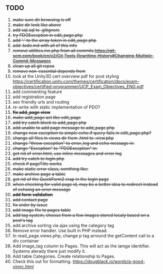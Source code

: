 ## TODO ##

1. <del>make sure dir browsing is off</del>
2. <del>make dir look like above</del>
3. <del>add sql.sql to .gitignore</del>
4. <del>try PDOException in edit_page.php</del>
5. <del>add ':' to the array token in edit_page.php</del>
6. <del>add .todo.md with all of this info</del>
7. <del>remove utilities.inc.php from all commits
	<https://git-scm.com/book/en/v2/Git-Tools-Rewriting-History#Changing-Multiple-Commit-Messages></del>
8. <del>clean up all git repos</del>
9. <del>remove non-essential depends from <startbootstrap></del>
10. look at the Unity3D cert overview pdf for post styling 
	<https://certification.unity.com/themes/certification/docs/exam-objectives/certified-programmer/UCP_Exam_Objectives_ENG.pdf>
11. add commenting feature
12. add registration page
13. seo friendly urls and routing
14. re-write with static implementation of PDO?
15. <del>__fix add_page view__</del>
16. <del>make add_page act like edit_page</del>
17. <del>add try catch block to add_page.php</del>
18. <del>add unable to add page message to add_page.php</del>
19. <del>change new exception to simple echo if query fails in edit_page.php?</del>
20. <del>change all files in views dir from .html to .view.php</del>
21. <del>change "throw exception" to error_log and echo message in:</del>
22. <del>change "Exception" to "PDOException" in:</del>
23. <del>get rid of error.html, use inline messages and error log</del>
24. <del>add try catch to login.php</del>
25. <del>check if pageTitle works</del>
26. <del>make static error class, somthing like:</del>
27. <del>make archive page a table</del>
28. <del>get rid of the QuickForm2 crap in the login page</del>
29. <del>when checking for valid page id, may be a better idea to redirect instead of echoing an error message</del>
30. <del>__add form validation__</del>
31. <del>add contact page</del>
32. <del>fix order by issue</del>
33. <del>add image file to pages table</del>
34. <del>add tag system, choose from a few images stored localy based on a post's tag</del>
35. add archive sorting via ajax using the category tag
36. Remove error handler. Use built in PHP instead.
37. In read_page.views.php, change p tag arround the getContent call to a div container
38. Add image_tag column to Pages. This will act as the iamge identifier. Systems alerady there just modify it.
39. Add table Categories. Create relationship to Pages.
40. Check this out for formatting. <https://dougblack.io/words/a-good-vimrc.html>
